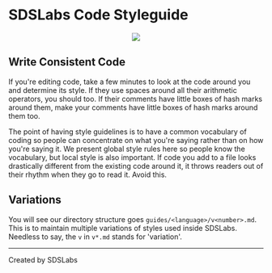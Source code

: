 # SDSLabs Code Styleguide

<p align=middle>
    <img src="https://media.giphy.com/media/l0HUfPyIwK2uM8j96/giphy.gif">
</p>

## Write Consistent Code

If you're editing code, take a few minutes to look at the code around you and determine its style. If they use spaces around all their arithmetic operators, you should too. If their comments have little boxes of hash marks around them, make your comments have little boxes of hash marks around them too.

The point of having style guidelines is to have a common vocabulary of coding so people can concentrate on what you're saying rather than on how you're saying it. We present global style rules here so people know the vocabulary, but local style is also important. If code you add to a file looks drastically different from the existing code around it, it throws readers out of their rhythm when they go to read it. Avoid this.

## Variations

You will see our directory structure goes `guides/<language>/v<number>.md`. This is to maintain multiple variations of styles used inside SDSLabs. Needless to say, the `v` in `v*.md` stands for 'variation'.

---
Created by SDSLabs
